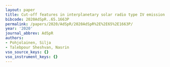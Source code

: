```yaml
---
layout: paper
title: Cut-off features in interplanetary solar radio type IV emission
bibcode: 2020AdSpR..65.1663P
permalink: /papers/2020/AdSpR/2020AdSpR%2E%2E65%2E1663P/
year: '2020'
journal_abbrev: AdSpR
authors:
- Pohjolainen, Silja
- Talebpour Sheshvan, Nasrin
vso_source_keys: {}
vso_instrument_keys: {}
---
```

